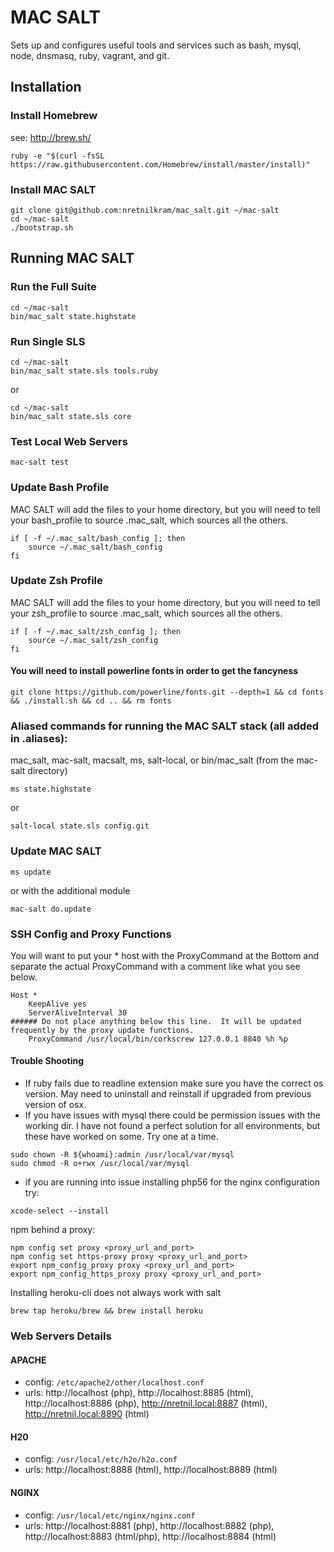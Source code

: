 # MAC SALT

Sets up and configures useful tools and services such as bash, mysql, node, dnsmasq, ruby, vagrant, and git.

## Installation


### Install Homebrew

see: http://brew.sh/

```
ruby -e "$(curl -fsSL https://raw.githubusercontent.com/Homebrew/install/master/install)"
```


### Install MAC SALT

```
git clone git@github.com:nretnilkram/mac_salt.git ~/mac-salt
cd ~/mac-salt
./bootstrap.sh
```


## Running MAC SALT

### Run the Full Suite

```
cd ~/mac-salt
bin/mac_salt state.highstate
```


### Run Single SLS

```
cd ~/mac-salt
bin/mac_salt state.sls tools.ruby
```
or

```
cd ~/mac-salt
bin/mac_salt state.sls core
```


### Test Local Web Servers

```
mac-salt test
```


### Update Bash Profile

MAC SALT will add the files to your home directory, but you will need to tell your bash_profile to source .mac_salt, which sources all the others.

```
if [ -f ~/.mac_salt/bash_config ]; then
	source ~/.mac_salt/bash_config
fi
```

### Update Zsh Profile

MAC SALT will add the files to your home directory, but you will need to tell your zsh_profile to source .mac_salt, which sources all the others.

```
if [ -f ~/.mac_salt/zsh_config ]; then
	source ~/.mac_salt/zsh_config
fi
```

#### You will need to install powerline fonts in order to get the fancyness

```
git clone https://github.com/powerline/fonts.git --depth=1 && cd fonts && ./install.sh && cd .. && rm fonts
```

### Aliased commands for running the MAC SALT stack (all added in .aliases):

mac_salt, mac-salt, macsalt, ms, salt-local, or bin/mac_salt (from the mac-salt directory)

```
ms state.highstate
```
or
```
salt-local state.sls config.git
```


### Update MAC SALT

```
ms update
```
or with the additional module
```
mac-salt do.update
```


### SSH Config and Proxy Functions

You will want to put your * host with the ProxyCommand at the Bottom and separate the actual ProxyCommand with a comment like what you see below.

```
Host *
	KeepAlive yes
	ServerAliveInterval 30
###### Do not place anything below this line.  It will be updated frequently by the proxy update functions.
	ProxyCommand /usr/local/bin/corkscrew 127.0.0.1 8840 %h %p
```


#### Trouble Shooting
* If ruby fails due to readline extension make sure you have the correct os version. May need to uninstall and reinstall if upgraded from previous version of osx.
* If you have issues with mysql there could be permission issues with the working dir. I have not found a perfect solution for all environments, but these have worked on some.  Try one at a time.
```
sudo chown -R ${whoami}:admin /usr/local/var/mysql
sudo chmod -R o+rwx /usr/local/var/mysql
```

* if you are running into issue installing php56 for the nginx configuration try:
```
xcode-select --install
```

npm behind a proxy:
```
npm config set proxy <proxy_url_and_port>
npm config set https-proxy proxy <proxy_url_and_port>
export npm_config_proxy proxy <proxy_url_and_port>
export npm_config_https_proxy proxy <proxy_url_and_port>
```

Installing heroku-cli does not always work with salt
```
brew tap heroku/brew && brew install heroku
```

### Web Servers Details

#### APACHE
* config: `/etc/apache2/other/localhost.conf`
* urls: http://localhost (php), http://localhost:8885 (html), http://localhost:8886 (php), http://nretnil.local:8887 (html), http://nretnil.local:8890 (html)

#### H20
* config: `/usr/local/etc/h2o/h2o.conf`
* urls: http://localhost:8888 (html), http://localhost:8889 (html)

#### NGINX
* config: `/usr/local/etc/nginx/nginx.conf`
* urls: http://localhost:8881 (php), http://localhost:8882 (php), http://localhost:8883 (html/php), http://localhost:8884 (html)
